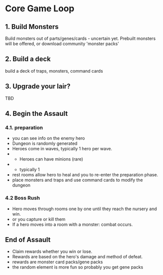 # Core Game Loop

## 1. Build Monsters

Build monsters out of parts/genes/cards - uncertain yet.
Prebuilt monsters will be offered, or download community 'monster packs'

## 2. Build a deck

build a deck of traps, monsters, command cards

## 3. Upgrade your lair?
TBD

## 4. Begin the Assault 

### 4.1. preparation

- you can see info on the enemy hero
- Dungeon is randomly generated
- Heroes come in waves, typically 1 hero per wave.
- - Heroes can have minions (rare)
- - typically 1 
- rest rooms allow hero to heal and you to re-enter the preparation phase.
- place monsters and traps and use command cards to modify the dungeon

### 4.2 Boss Rush
- Hero moves through rooms one by one until they reach the nursery and win.
- or you capture or kill them
- If a hero moves into a room with a monster: combat occurs.

## End of Assault

- Claim rewards whether you win or lose.
- Rewards are based on the hero's damage and method of defeat.
- rewards are monster card packs/gene packs
- the random element is more fun so probably you get gene packs
